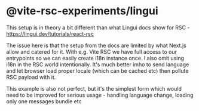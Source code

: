 # @vite-rsc-experiments/lingui

This setup is in theory a bit different than what Lingui docs show for RSC - https://lingui.dev/tutorials/react-rsc

The issue here is that the setup from the docs are limited by what Next.js allow and catered for it. With e.g. Vite RSC we have full access to our entrypoints so we can easily create i18n instance once. I also omit using i18n in the RSC world intentionally. It's much better imho to send language and let browser load proper locale (which can be cached etc) then pollute RSC payload with it.

This example is also not perfect, but it's the simplest form which would need to be improved for serious usage - handling language change, loading only one messages bundle etc
